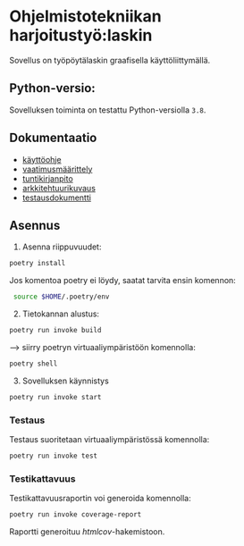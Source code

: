 # Ohjelmistotekniikan harjoitustyö:laskin

Sovellus on työpöytälaskin graafisella käyttöliittymällä. 
 
##  Python-versio:

Sovelluksen toiminta on testattu Python-versiolla `3.8`.

## Dokumentaatio

- [käyttöohje](https://github.com/Doubleneck/ot-harjoitustyo/blob/master/dokumentaatio/kayttoohje.md)  
- [vaatimusmäärittely](https://github.com/Doubleneck/ot-harjoitustyo/blob/master/dokumentaatio/vaatimusmaarittely.md)  
- [tuntikirjanpito](https://github.com/Doubleneck/ot-harjoitustyo/blob/master/dokumentaatio/tuntikirjanpito.md)
- [arkkitehtuurikuvaus](https://github.com/Doubleneck/ot-harjoitustyo/blob/master/dokumentaatio/arkkitehtuuri.md)
- [testausdokumentti](https://github.com/Doubleneck/ot-harjoitustyo/blob/master/dokumentaatio/testausdokumentti.md)

## Asennus

1. Asenna riippuvuudet:
```bash
poetry install
```
Jos komentoa poetry ei löydy, saatat tarvita ensin komennon:
```bash
 source $HOME/.poetry/env
 ```
2. Tietokannan alustus:
```bash
poetry run invoke build
```
--> siirry poetryn virtuaaliympäristöön komennolla: 
```bash
poetry shell
```
3. Sovelluksen käynnistys
```bash
poetry run invoke start
```
### Testaus

Testaus suoritetaan virtuaaliympäristössä komennolla:
```bash
poetry run invoke test
```
### Testikattavuus

Testikattavuusraportin voi generoida komennolla:
```bash
poetry run invoke coverage-report
```
Raportti generoituu _htmlcov_-hakemistoon.



